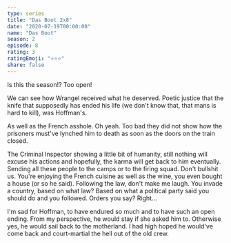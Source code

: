 ```yaml
---
type: series
title: "Das Boot 2x8"
date: "2020-07-19T00:00:00"
name: "Das Boot"
season: 2
episode: 8
rating: 3
ratingEmoji: "⭐️⭐️⭐️"
share: false
---
```


Is this the season!? Too open!

We can see how Wrangel received what he deserved. Poetic justice that the knife that supposedly has ended his life (we don't know that, that mans is hard to kill), was Hoffman's.

As well as the French asshole. Oh yeah. Too bad they did not show how the prisoners must've lynched him to death as soon as the doors on the train closed.

The Criminal Inspector showing a little bit of humanity, still nothing will excuse his actions and hopefully, the karma will get back to him eventually. Sending all these people to the camps or to the firing squad. Don't bullshit us. You're enjoying the French cuisine as well as the wine, you even bought a house (or so he said). Following the law, don't make me laugh. You invade a country, based on what law? Based on what a political party said you should do and you followed. Orders you say? Right...

I'm sad for Hoffman, to have endured so much and to have such an open ending. From my perspective, he would stay if she asked him to. Otherwise yes, he would sail back to the motherland. I had high hoped he would've come back and court-martial the hell out of the old crew.

